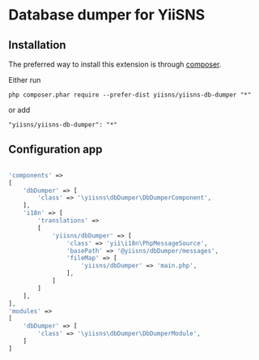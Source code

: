 Database dumper for YiiSNS
===================================

Installation
------------

The preferred way to install this extension is through [composer](https://getcomposer.org/download/).

Either run

```
php composer.phar require --prefer-dist yiisns/yiisns-db-dumper "*"
```

or add

```
"yiisns/yiisns-db-dumper": "*"
```

Configuration app
----------

```php

'components' =>
[
    'dbDumper' => [
        'class' => '\yiisns\dbDumper\DbDumperComponent',
    ],
    'i18n' => [
        'translations' =>
        [
            'yiisns/dbDumper' => [
                'class' => 'yii\i18n\PhpMessageSource',
                'basePath' => '@yiisns/dbDumper/messages',
                'fileMap' => [
                    'yiisns/dbDumper' => 'main.php',
                ],
            ]
        ]
    ],
],
'modules' =>
[
    'dbDumper' => [
        'class' => '\yiisns\dbDumper\DbDumperModule',
    ]
]

```